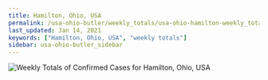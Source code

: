 ```yaml
---
title: Hamilton, Ohio, USA
permalink: /usa-ohio-butler/weekly_totals/usa-ohio-hamilton-weekly_totals.html
last_updated: Jan 14, 2021
keywords: ["Hamilton, Ohio, USA", "weekly totals"]
sidebar: usa-ohio-butler_sidebar
---
```


![Weekly Totals of Confirmed Cases for Hamilton, Ohio, USA](/covid_tracker/images/graphs/usa-ohio-hamilton-weekly_totals_graph.png)
